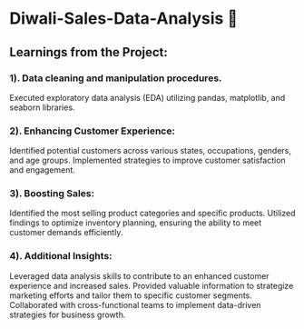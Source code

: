 # Diwali-Sales-Data-Analysis 🚀
## Learnings from the Project:

### 1). Data cleaning and manipulation procedures.
Executed exploratory data analysis (EDA) utilizing pandas, matplotlib, and seaborn libraries.

### 2). Enhancing Customer Experience:

Identified potential customers across various states, occupations, genders, and age groups.
Implemented strategies to improve customer satisfaction and engagement.

### 3). Boosting Sales:

Identified the most selling product categories and specific products.
Utilized findings to optimize inventory planning, ensuring the ability to meet customer demands efficiently.

### 4). Additional Insights:

Leveraged data analysis skills to contribute to an enhanced customer experience and increased sales.
Provided valuable information to strategize marketing efforts and tailor them to specific customer segments.
Collaborated with cross-functional teams to implement data-driven strategies for business growth.
